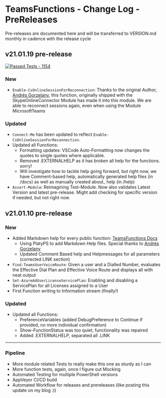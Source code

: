 # TeamsFunctions - Change Log - PreReleases

Pre-releases are documented here and will be transferred to VERSION.md monthly in cadence with the release cycle

## v21.01.19 pre-release

[![Passed Tests - 1154](https://img.shields.io/badge/Tests%20Passed-1154-blue.svg)](https://github.com/DEberhardt/TeamsFunctions)

### New

- `Enable-CsOnlineSessionForReconnection`: Thanks to the original Author, [Andrés Gorzelany](https://github.com/get-itips), this function, originally shipped with the SkypeOnlineConnector Module has made it into this module. We are able to reconnect sessions again, even when using the Module MicrosoftTeams

### Updated

- `Connect-Me` has been updated to reflect `Enable-CsOnlineSessionForReconnection`.
- Updated all Functions:
  - Formatting updates: VSCode Auto-Formatting now changes the quotes to single quotes where applicable.
  - Removed .EXTERNALHELP as it has broken all help for the functions. sorry!
  - Will investigate how to tackle help going forward, but right now, we have Comment-based help, automatically generated help files (in /docs) as well as manually created about_ help (in /help)
- `Assert-Module`: Reimagining Test-Module. Now also validates Latest Version and latest pre-release. Might add checking for specific version if needed, but not right now.

## v21.01.10 pre-release

### New

- Added Markdown help for every public function: [TeamsFunctions Docs](https://github.com/DEberhardt/TeamsFunctions/tree/master/docs)
  - Using PlatyPS to add Markdown Help files. Special thanks to [Andrés Gorzelany](https://github.com/get-itips)
  - Updated Comment Based help and Helpmessages for all parameters (corrected LINK section)
- `Find-TeamsUserVoiceRoute`: Given a user and a Dialled Number, evaluates the Effective Dial Plan and Effective Voice Route and displays all with neat output
- `Set-AzureAdUserLicenseServicePlan`: Enabling and disabling a ServicePlan for all Licenses assigned to a User
- First Function writing to Information stream (finally!)

### Updated

- Updated all Functions:
  - PreferenceVariables (added DebugPreference to Continue if provided, no more individual confirmation)
  - Show-FunctionStatus was too quiet, functionality was repaired
  - Added .EXTERNALHELP, separated all .LINK

---------------------------------------------

### Pipeline

- More module related Tests to really make this one as sturdy as I can
- More function tests, again, once I figure out Mocking
- Automated Testing for multiple PowerShell versions
- AppVeyor CI/CD build
- Automated Workflow for releases and prereleases (like posting this update on my blog :))
